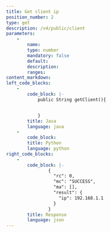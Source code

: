 ```yaml
---
title: Get client ip
position_number: 2
type: get 
description: /v4/public/client
parameters:
    -
        name:
        type: number
        mandatory: false
        default:
        description:
        ranges:
content_markdown:
left_code_blocks:
    -
        code_block: |-
            public String getClient(){


            }
        title: Java
        language: java
    -
        code_block:
        title: Python
        language: python
right_code_blocks:
    -
        code_block: |-
                {
                  "rc": 0,
                  "mc": "SUCCESS",
                  "ma": [],
                  "result": {
                    "ip": 192.168.1.1  
                  }
                }
        title: Response
        language: json
---
```


